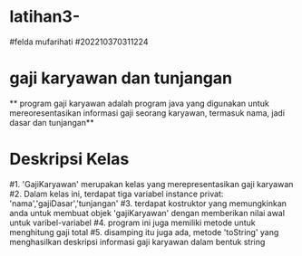 # latihan3-
#felda mufarihati
#202210370311224

# gaji karyawan dan tunjangan 

** program gaji karyawan adalah program java yang digunakan untuk mereoresentasikan informasi gaji seorang karyawan, termasuk nama, jadi dasar dan tunjangan**

# Deskripsi Kelas 
#1. 'GajiKaryawan' merupakan kelas yang merepresentasikan gaji karyawan
#2. Dalam kelas ini, terdapat tiga variabel instance privat: 'nama','gajiDasar','tunjangan'
#3. terdapat kostruktor yang memungkinkan anda untuk membuat objek 'gajiKaryawan' dengan memberikan nilai awal untuk varibel-variabel 
#4. program ini juga memiliki metode untuk menghitung gaji total 
#5. disamping itu juga ada, metode 'toString' yang menghasilkan deskripsi informasi gaji karyawan dalam bentuk string 

